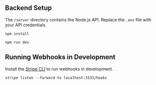 ## Backend Setup

The `/server` directory contains the Node.js API. Replace the `.env` file with your API credentials.

```
npm install

npm run dev
```

## Running Webhooks in Development

Install the [Stripe CLI](https://stripe.com/docs/stripe-cli) to run webhooks in development.

```
stripe listen --forward-to localhost:3333/hooks
```
